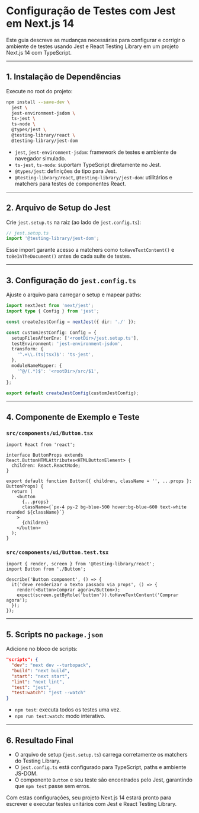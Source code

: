 # Configuração de Testes com Jest em Next.js 14

Este guia descreve as mudanças necessárias para configurar e corrigir o ambiente de testes usando Jest e React Testing Library em um projeto Next.js 14 com TypeScript.

---

## 1. Instalação de Dependências

Execute no root do projeto:

```bash
npm install --save-dev \
  jest \
  jest-environment-jsdom \
  ts-jest \
  ts-node \
  @types/jest \
  @testing-library/react \
  @testing-library/jest-dom
```

* `jest`, `jest-environment-jsdom`: framework de testes e ambiente de navegador simulado.
* `ts-jest`, `ts-node`: suportam TypeScript diretamente no Jest.
* `@types/jest`: definições de tipo para Jest.
* `@testing-library/react`, `@testing-library/jest-dom`: utilitários e matchers para testes de componentes React.

---

## 2. Arquivo de Setup do Jest

Crie `jest.setup.ts` na raiz (ao lado de `jest.config.ts`):

```ts
// jest.setup.ts
import '@testing-library/jest-dom';
```

Esse import garante acesso a matchers como `toHaveTextContent()` e `toBeInTheDocument()` antes de cada suíte de testes.

---

## 3. Configuração do `jest.config.ts`

Ajuste o arquivo para carregar o setup e mapear paths:

```ts
import nextJest from 'next/jest';
import type { Config } from 'jest';

const createJestConfig = nextJest({ dir: './' });

const customJestConfig: Config = {
  setupFilesAfterEnv: ['<rootDir>/jest.setup.ts'],
  testEnvironment: 'jest-environment-jsdom',
  transform: {
    '^.+\\.(ts|tsx)$': 'ts-jest',
  },
  moduleNameMapper: {
    '^@/(.*)$': '<rootDir>/src/$1',
  },
};

export default createJestConfig(customJestConfig);
```

---

## 4. Componente de Exemplo e Teste

### `src/components/ui/Button.tsx`

```tsx
import React from 'react';

interface ButtonProps extends React.ButtonHTMLAttributes<HTMLButtonElement> {
  children: React.ReactNode;
}

export default function Button({ children, className = '', ...props }: ButtonProps) {
  return (
    <button
      {...props}
      className={`px-4 py-2 bg-blue-500 hover:bg-blue-600 text-white rounded ${className}`}
    >
      {children}
    </button>
  );
}
```

### `src/components/ui/Button.test.tsx`

```tsx
import { render, screen } from '@testing-library/react';
import Button from './Button';

describe('Button component', () => {
  it('deve renderizar o texto passado via props', () => {
    render(<Button>Comprar agora</Button>);
    expect(screen.getByRole('button')).toHaveTextContent('Comprar agora');
  });
});
```

---

## 5. Scripts no `package.json`

Adicione no bloco de scripts:

```json
"scripts": {
  "dev": "next dev --turbopack",
  "build": "next build",
  "start": "next start",
  "lint": "next lint",
  "test": "jest",
  "test:watch": "jest --watch"
}
```

* `npm test`: executa todos os testes uma vez.
* `npm run test:watch`: modo interativo.

---

## 6. Resultado Final

* O arquivo de setup (`jest.setup.ts`) carrega corretamente os matchers do Testing Library.
* O `jest.config.ts` está configurado para TypeScript, paths e ambiente JS-DOM.
* O componente `Button` e seu teste são encontrados pelo Jest, garantindo que `npm test` passe sem erros.

Com estas configurações, seu projeto Next.js 14 estará pronto para escrever e executar testes unitários com Jest e React Testing Library.
